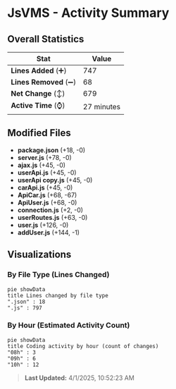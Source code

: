 # JsVMS - Activity Summary 

## Overall Statistics

| Stat                   | Value                                                             |
| ---------------------- | ----------------------------------------------------------------- |
| **Lines Added** (➕)   | 747                                          |
| **Lines Removed** (➖) | 68                                        |
| **Net Change** (↕)    | 679                |
| **Active Time** (⌚)   | 27 minutes |


## Modified Files
- **package.json** (+18, -0)
- **server.js** (+78, -0)
- **ajax.js** (+45, -0)
- **userApi.js** (+45, -0)
- **userApi copy.js** (+45, -0)
- **carApi.js** (+45, -0)
- **ApiCar.js** (+68, -67)
- **ApiUser.js** (+68, -0)
- **connection.js** (+2, -0)
- **userRoutes.js** (+63, -0)
- **user.js** (+126, -0)
- **addUser.js** (+144, -1)

## Visualizations

### By File Type (Lines Changed)

```mermaid
pie showData
title Lines changed by file type
".json" : 18
".js" : 797
```

### By Hour (Estimated Activity Count)

```mermaid
pie showData
title Coding activity by hour (count of changes)
"08h" : 3
"09h" : 6
"10h" : 12
```


> **Last Updated:** 4/1/2025, 10:52:23 AM